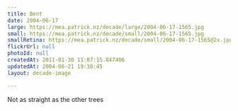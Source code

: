 ```yaml
---
title: Bent
date: 2004-06-17
large: https://mea.patrick.nz/decade/large/2004-06-17-1565.jpg
small: https://mea.patrick.nz/decade/small/2004-06-17-1565.jpg
smallRetina: https://mea.patrick.nz/decade/small/2004-06-17-1565@2x.jpg
flickrUrl: null
photoId: null
createdAt: 2011-01-30 11:07:15.847406
updatedAt: 2004-06-21 19:38:45
layout: decade-image

---
```

Not as straight as the other trees
